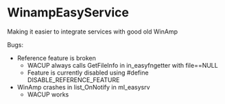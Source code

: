 # WinampEasyService
Making it easier to integrate services with good old WinAmp

Bugs:
* Reference feature is broken
    * WACUP always calls GetFileInfo in in_easyfngetter with file==NULL
    * Feature is currently disabled using #define DISABLE_REFERENCE_FEATURE
* WinAmp crashes in list_OnNotify in ml_easysrv
    * WACUP works
